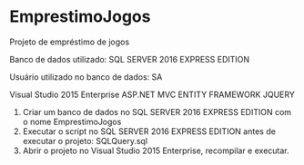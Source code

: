 # EmprestimoJogos
Projeto de empréstimo de jogos

Banco de dados utilizado:
SQL SERVER 2016 EXPRESS EDITION

Usuário utilizado no banco de dados:
SA

Visual Studio 2015 Enterprise
ASP.NET MVC
ENTITY FRAMEWORK
JQUERY

1. Criar um banco de dados no SQL SERVER 2016 EXPRESS EDITION com o nome EmprestimoJogos
2. Executar o script no SQL SERVER 2016 EXPRESS EDITION antes de executar o projeto: SQLQuery.sql
3. Abrir o projeto no Visual Studio 2015 Enterprise, recompilar e executar.
